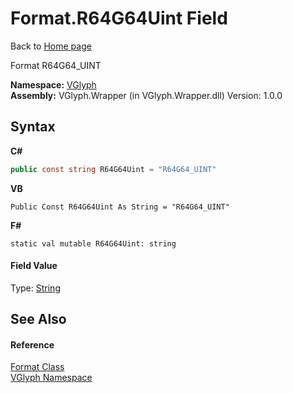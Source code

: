 # Format.R64G64Uint Field
Back to <a href="Home.md">Home page</a> 

Format R64G64_UINT

**Namespace:**&nbsp;<a href="N_VGlyph.md">VGlyph</a><br />**Assembly:**&nbsp;VGlyph.Wrapper (in VGlyph.Wrapper.dll) Version: 1.0.0

## Syntax

**C#**<br />
``` C#
public const string R64G64Uint = "R64G64_UINT"
```

**VB**<br />
``` VB
Public Const R64G64Uint As String = "R64G64_UINT"
```

**F#**<br />
``` F#
static val mutable R64G64Uint: string
```


#### Field Value
Type: <a href="http://msdn2.microsoft.com/en-us/library/s1wwdcbf" target="_blank">String</a>

## See Also


#### Reference
<a href="T_VGlyph_Format.md">Format Class</a><br /><a href="N_VGlyph.md">VGlyph Namespace</a><br />